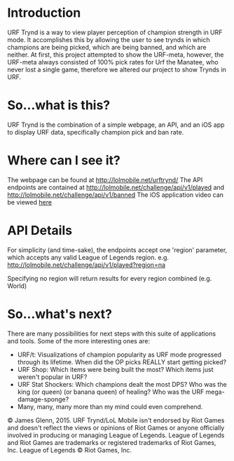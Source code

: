 # Introduction

URF Trynd is a way to view player perception of champion strength in URF mode. It accomplishes this by allowing the user to see trynds in which champions are being picked, which are being banned, and which are neither. At first, this project attempted to show the URF-meta, however, the URF-meta always consisted of 100% pick rates for Urf the Manatee, who never lost a single game, therefore we altered our project to show Trynds in URF.

# So...what is this?
URF Trynd is the combination of a simple webpage, an API, and an iOS app to display URF data, specifically champion pick and ban rate.

# Where can I see it?
The webpage can be found at http://lolmobile.net/urftrynd/
The API endpoints are contained at http://lolmobile.net/challenge/api/v1/played and http://lolmobile.net/challenge/api/v1/banned
The iOS application video can be viewed [here](http://youtube.com)

# API Details
For simplicity (and time-sake), the endpoints accept one 'region' parameter, which accepts any valid League of Legends region.
e.g. http://lolmobile.net/challenge/api/v1/played?region=na

Specifying no region will return results for every region combined (e.g. World)

# So...what's next?
There are many possibilities for next steps with this suite of applications and tools. Some of the more interesting ones are:
- URF/t: Visualizations of champion popularity as URF mode progressed through its lifetime. When did the OP picks REALLY start getting picked?
- URF Shop: Which items were being built the most? Which items just weren't popular in URF?
- URF Stat Shockers: Which champions dealt the most DPS? Who was the king (or queen) (or banana queen) of healing? Who was the URF mega-damage-sponge?
- Many, many, many more than my mind could even comprehend.

© James Glenn, 2015.
URF Trynd/LoL Mobile isn't endorsed by Riot Games and doesn't reflect the views or opinions of Riot Games or anyone officially involved in producing or managing League of Legends. League of Legends and Riot Games are trademarks or registered trademarks of Riot Games, Inc. League of Legends © Riot Games, Inc.